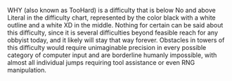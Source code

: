 WHY (also known as TooHard) is a difficulty that is below No and above Literal in the difficulty chart, represented by the color black with a white outline and a white XD in the middle. Nothing for certain can be said about this difficulty, since it is several difficulties beyond feasible reach for any obbyist today, and it likely will stay that way forever. Obstacles in towers of this difficulty would require unimaginable precision in every possible category of computer input and are borderline humanly impossible, with almost all individual jumps requiring tool assistance or even RNG manipulation.
